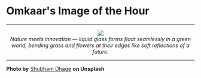 # Omkaar's Image of the Hour

---

<div align="center">

<a href="https://unsplash.com/photos/flowers-and-reflections-bloom-on-a-sunny-day-o9NLhlvX3AQ">
  <img src="https://images.unsplash.com/photo-1752524722694-e0976575a993?crop=entropy&cs=tinysrgb&fit=max&fm=jpg&ixid=M3w3NjA2Nzh8MHwxfHJhbmRvbXx8fHx8fHx8fDE3NTQ1MjEyMDB8&ixlib=rb-4.1.0&q=80&w=1080" style="max-width:100%; height:auto;">
</a>

<br>
<i>Nature meets innovation — liquid glass forms float seamlessly in a green world, bending grass and flowers at their edges like soft reflections of a future.</i>

</div>

---

**Photo by** [Shubham Dhage](https://unsplash.com/@theshubhamdhage) **on Unsplash**
